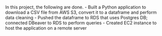 In this project, the following are done.
	- Built a Python application to download a CSV file from AWS S3, convert it to a dataframe and perform data cleaning
	- Pushed the dataframe to RDS that uses Postgres DB; connected DBeaver to RDS to perform queries
	- Created EC2 instance to host the application on a remote server

